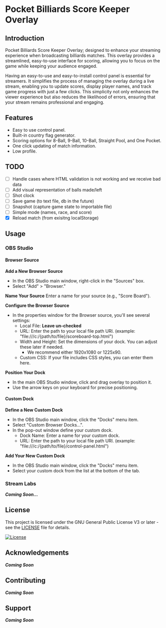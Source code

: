 # Pocket Billiards Score Keeper Overlay

## Introduction

Pocket Billiards Score Keeper Overlay; designed to enhance your streaming experience when broadcasting billiards matches. This overlay provides a streamlined, easy-to-use interface for scoring, allowing you to focus on the game while keeping your audience engaged.

Having an easy-to-use and easy-to-install control panel is essential for streamers. It simplifies the process of managing the overlay during a live stream, enabling you to update scores, display player names, and track game progress with just a few clicks. This simplicity not only enhances the viewer experience but also reduces the likelihood of errors, ensuring that your stream remains professional and engaging.

## Features

- Easy to use control panel.
- Built-in country flag generator.
- Scoring options for 8-Ball, 9-Ball, 10-Ball, Straight Pool, and One Pocket.
- One click updating of match information.
- Low profile.

## TODO

- [ ] Handle cases where HTML validation is not working and we receive bad data
- [ ] Add visual representation of balls made/left
- [ ] Shot clock
- [ ] Save game (to text file, db in the future)
- [ ] Snapshot (capture game state to importable file)
- [ ] Simple mode (names, race, and score)
- [x] Reload match (from exisitng localStorage)

## Usage

### OBS Studio

#### Browser Source

**Add a New Browser Source**
- In the OBS Studio main window, right-click in the "Sources" box.
- Select "Add" > "Browser."

**Name Your Source**
Enter a name for your source (e.g., "Score Board").

**Configure the Browser Source**
- In the properties window for the Browser source, you'll see several settings:
  - Local File: **Leave un-checked**
  - URL: Enter the path to your local file path URI. (example: "file:///c:/{path/to/file}/scoreboard-top.html")
  - Width and Height: Set the dimensions of your dock. You can adjust these later if needed.
    - We recommend either 1920x1080 or 1225x90.
  - Custom CSS: If your file includes CSS styles, you can enter them here.

**Position Your Dock**
- In the main OBS Studio window, click and drag overlay to position it.
- Use the arrow keys on your keyboard for precise positioning.

#### Custom Dock

**Define a New Custom Dock**
- In the OBS Studio main window, click the "Docks" menu item.
- Select "Custom Browser Docks...".
- In the pop-out window define your custom dock.
  - Dock Name: Enter a name for your custom dock.
  - URL: Enter the path to your local file path URI. (example: "file:///c:/{path/to/file}/control-panel.html")

**Add Your New Custom Dock**
- In the OBS Studio main window, click the "Docks" menu item.
- Select your custom dock from the list at the bottom of the tab.

### Stream Labs
  **_Coming Soon..._**



## License

This project is licensed under the GNU General Public License V3 or later - see the [LICENSE](https://www.gnu.org/licenses/lgpl.html) file for details.

[![License](https://www.gnu.org/graphics/gplv3-or-later.png)](LICENSE)

## Acknowledgements
  **_Coming Soon_**

## Contributing
  **_Coming Soon_**

## Support
  **_Coming Soon_**

